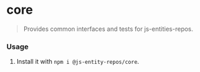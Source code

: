 # core
> Provides common interfaces and tests for js-entities-repos.

### Usage
1. Install it with `npm i @js-entity-repos/core`.
